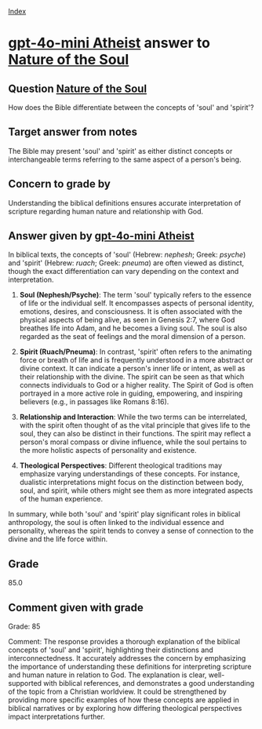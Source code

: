 
[Index](../../index.md)
# [gpt-4o-mini Atheist](../../answering_models/gpt-4o-mini_Atheist.md) answer to [Nature of the Soul](../../questions/Nature_of_the_Soul.md)

## Question [Nature of the Soul](../../questions/Nature_of_the_Soul.md)
How does the Bible differentiate between the concepts of 'soul' and 'spirit'?

## Target answer from notes
The Bible may present 'soul' and 'spirit' as either distinct concepts or interchangeable terms referring to the same aspect of a person's being.

## Concern to grade by
Understanding the biblical definitions ensures accurate interpretation of scripture regarding human nature and relationship with God.

## Answer given by [gpt-4o-mini Atheist](../../answering_models/gpt-4o-mini_Atheist.md)
In biblical texts, the concepts of 'soul' (Hebrew: *nephesh*; Greek: *psyche*) and 'spirit' (Hebrew: *ruach*; Greek: *pneuma*) are often viewed as distinct, though the exact differentiation can vary depending on the context and interpretation.

1. **Soul (Nephesh/Psyche)**: The term 'soul' typically refers to the essence of life or the individual self. It encompasses aspects of personal identity, emotions, desires, and consciousness. It is often associated with the physical aspects of being alive, as seen in Genesis 2:7, where God breathes life into Adam, and he becomes a living soul. The soul is also regarded as the seat of feelings and the moral dimension of a person.

2. **Spirit (Ruach/Pneuma)**: In contrast, 'spirit' often refers to the animating force or breath of life and is frequently understood in a more abstract or divine context. It can indicate a person's inner life or intent, as well as their relationship with the divine. The spirit can be seen as that which connects individuals to God or a higher reality. The Spirit of God is often portrayed in a more active role in guiding, empowering, and inspiring believers (e.g., in passages like Romans 8:16).

3. **Relationship and Interaction**: While the two terms can be interrelated, with the spirit often thought of as the vital principle that gives life to the soul, they can also be distinct in their functions. The spirit may reflect a person's moral compass or divine influence, while the soul pertains to the more holistic aspects of personality and existence.

4. **Theological Perspectives**: Different theological traditions may emphasize varying understandings of these concepts. For instance, dualistic interpretations might focus on the distinction between body, soul, and spirit, while others might see them as more integrated aspects of the human experience.

In summary, while both 'soul' and 'spirit' play significant roles in biblical anthropology, the soul is often linked to the individual essence and personality, whereas the spirit tends to convey a sense of connection to the divine and the life force within.

## Grade
85.0

## Comment given with grade
Grade: 85

Comment: The response provides a thorough explanation of the biblical concepts of 'soul' and 'spirit', highlighting their distinctions and interconnectedness. It accurately addresses the concern by emphasizing the importance of understanding these definitions for interpreting scripture and human nature in relation to God. The explanation is clear, well-supported with biblical references, and demonstrates a good understanding of the topic from a Christian worldview. It could be strengthened by providing more specific examples of how these concepts are applied in biblical narratives or by exploring how differing theological perspectives impact interpretations further.
